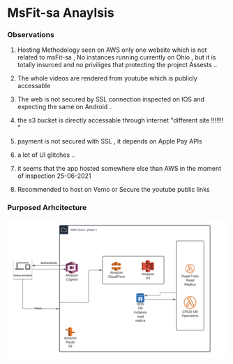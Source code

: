 
# MsFit-sa Anaylsis

### Observations 
1. Hosting Methodology seen on AWS only one website which is not related to msFit-sa , No instances running currently on Ohio , but it is totally insurced and no priviliges that protecting the project Assests ..

2. The whole videos are rendered from youtube which is publicly accessable 

3. The web is not secured by SSL connection inspected on IOS and expecting the same on Android .. 

4. the s3 bucket is directly accessable through internet "different site !!!!!!! "

5. payment is not secured with SSL , it depends on Apple Pay APIs 

6. a lot of UI glitches ..

7. it seems that the app hosted somewhere else than AWS in the moment of inspection 25-06-2021 

8. Recommended to host on Vemo or Secure the youtube public links 

### Purposed Arhcitecture 

![alt MSFit-SA Architecture](https://github.com/AliAhmedNada/msfitReview/blob/main/AWSServices.png)


